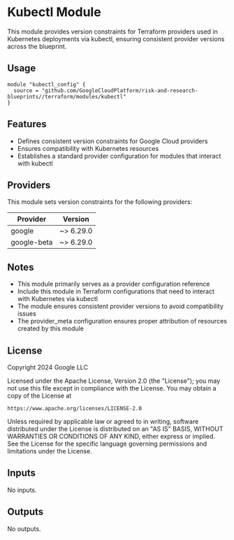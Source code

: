 # Kubectl Module

This module provides version constraints for Terraform providers used in Kubernetes deployments via kubectl, ensuring consistent provider versions across the blueprint.

## Usage

```hcl
module "kubectl_config" {
  source = "github.com/GoogleCloudPlatform/risk-and-research-blueprints//terraform/modules/kubectl"
}
```

## Features

- Defines consistent version constraints for Google Cloud providers
- Ensures compatibility with Kubernetes resources
- Establishes a standard provider configuration for modules that interact with kubectl

## Providers

This module sets version constraints for the following providers:

| Provider | Version |
|----------|---------|
| google | ~> 6.29.0 |
| google-beta | ~> 6.29.0 |

## Notes

- This module primarily serves as a provider configuration reference
- Include this module in Terraform configurations that need to interact with Kubernetes via kubectl
- The module ensures consistent provider versions to avoid compatibility issues
- The provider_meta configuration ensures proper attribution of resources created by this module

## License

Copyright 2024 Google LLC

Licensed under the Apache License, Version 2.0 (the "License");
you may not use this file except in compliance with the License.
You may obtain a copy of the License at

    https://www.apache.org/licenses/LICENSE-2.0

Unless required by applicable law or agreed to in writing, software
distributed under the License is distributed on an "AS IS" BASIS,
WITHOUT WARRANTIES OR CONDITIONS OF ANY KIND, either express or implied.
See the License for the specific language governing permissions and
limitations under the License.

<!-- BEGINNING OF PRE-COMMIT-TERRAFORM DOCS HOOK -->
## Inputs

No inputs.

## Outputs

No outputs.

<!-- END OF PRE-COMMIT-TERRAFORM DOCS HOOK -->